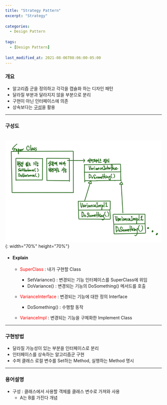 ```yaml
---
title: "Strategy Pattern"
excerpt: "Strategy" 

categories:
  - Design Pattern

tags:
  - [Design Pattern]

last_modified_at: 2021-08-06T08:06:00-05:00
---
```



### 개요
 - 알고리즘 군을 정의하고 각각을 캡슐화 하는 디자인 패턴
 - 달라질 부분과 달라지지 않을 부분으로 분리
 - 구현이 아닌 인터페이스에 의존
 - 상속보다는 [구성](#용어설명)을 활용

---

### 구성도
　　![image](/assets/images/DesignPattern/StrategyPattern.png){: width="70%" height="70%"}  

 - #### Explain
   - <span style="color:red">SuperClass</span> : 내가 구현할 Class
     - SetVariance() : 변경되는 기능 인터페이스를 SuperClass에 위임
     - DoVariance() : 변경되는 기능의 DoSomething() 메서드를 호출  
     
   - <span style="color:red">VarianceInterface</span> : 변경되는 기능에 대한 정의 Interface
     - DoSomething() : 수행할 동작  
  
   - <span style="color:red">VarianceImpl</span> : 변경되는 기능을 구체화한 Implement Class


---
### 구현방법
 - 달라질 가능성이 있는 부분을 인터페이스로 분리
 - 인터페이스를 상속하는 알고리즘군 구현
 - 수퍼 클래스 로컬 변수를 Set하는 Method, 실행하는 Method 명시

---
### 용어설명
 - 구성 : 클래스에서 사용할 객체를 클래스 변수로 가져와 사용
   - A는 B를 가진다 개념
